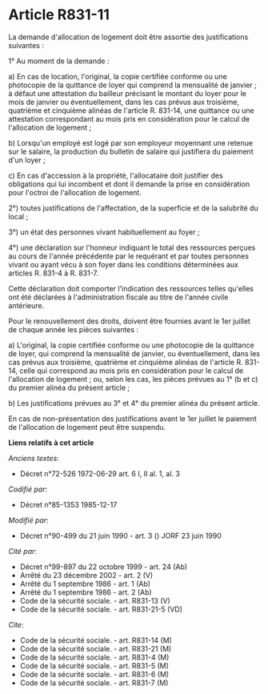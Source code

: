 # Article R831-11

La demande d'allocation de logement doit être assortie des justifications suivantes : 

1° Au moment de la demande : 

a) En cas de location, l'original, la copie certifiée conforme ou une photocopie de la quittance de loyer qui comprend la
mensualité de janvier ; à défaut une attestation du bailleur précisant le montant du loyer pour le mois de janvier ou
éventuellement, dans les cas prévus aux troisième, quatrième et cinquième alinéas de l'article R. 831-14, une quittance ou
une attestation correspondant au mois pris en considération pour le calcul de l'allocation de logement ; 

b) Lorsqu'un employé est logé par son employeur moyennant une retenue sur le salaire, la production du bulletin de salaire
qui justifiera du paiement d'un loyer ; 

c) En cas d'accession à la propriété, l'allocataire doit justifier des obligations qui lui incombent et dont il demande la
prise en considération pour l'octroi de l'allocation de logement. 

2°) toutes justifications de l'affectation, de la superficie et de la salubrité du local ; 

3°) un état des personnes vivant habituellement au foyer ; 

4°) une déclaration sur l'honneur indiquant le total des ressources perçues au cours de l'année précédente par le requérant
et par toutes personnes vivant ou ayant vécu à son foyer dans les conditions déterminées aux articles R. 831-4 à R. 831-7. 

Cette déclaration doit comporter l'indication des ressources telles qu'elles ont été déclarées à l'administration fiscale au
titre de l'année civile antérieure. 

Pour le renouvellement des droits, doivent être fournies avant le 1er juillet de chaque année les pièces suivantes : 

a) L'original, la copie certifiée conforme ou une photocopie de la quittance de loyer, qui comprend la mensualité de janvier,
ou éventuellement, dans les cas prévus aux troisième, quatrième et cinquième alinéas de l'article R. 831-14, celle qui
correspond au mois pris en considération pour le calcul de l'allocation de logement ; ou, selon les cas, les pièces prévues
au 1° (b et c) du premier alinéa du présent article ; 

b) Les justifications prévues au 3° et 4° du premier alinéa du présent article. 

En cas de non-présentation des justifications avant le 1er juillet    le paiement de l'allocation de logement peut être
suspendu.

**Liens relatifs à cet article**

_Anciens textes_:

  - Décret n°72-526 1972-06-29 art. 6 I, II al. 1, al. 3

_Codifié par_:

  - Décret n°85-1353 1985-12-17

_Modifié par_:

  - Décret n°90-499 du 21 juin 1990 - art. 3 () JORF 23 juin 1990

_Cité par_:

  - Décret n°99-897 du 22 octobre 1999 - art. 24 (Ab)
  - Arrêté du 23 décembre 2002 - art. 2 (V)
  - Arrêté du 1 septembre 1986 - art. 1 (Ab)
  - Arrêté du 1 septembre 1986 - art. 2 (Ab)
  - Code de la sécurité sociale. - art. R831-13 (V)
  - Code de la sécurité sociale. - art. R831-21-5 (VD)

_Cite_:

  - Code de la sécurité sociale. - art. R831-14 (M)
  - Code de la sécurité sociale. - art. R831-21 (M)
  - Code de la sécurité sociale. - art. R831-4 (M)
  - Code de la sécurité sociale. - art. R831-5 (M)
  - Code de la sécurité sociale. - art. R831-6 (M)
  - Code de la sécurité sociale. - art. R831-7 (M)
